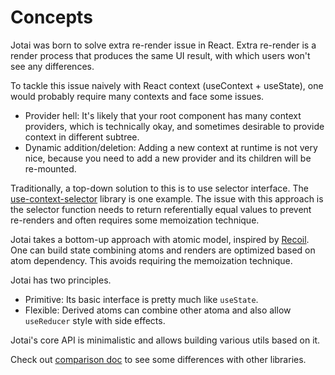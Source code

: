 # Concepts

Jotai was born to solve extra re-render issue in React.
Extra re-render is a render process that produces the same UI result,
with which users won't see any differences.

To tackle this issue naively with React context (useContext + useState),
one would probably require many contexts and face some issues.

- Provider hell: It's likely that your root component has many context providers, which is technically okay, and sometimes desirable to provide context in different subtree.
- Dynamic addition/deletion: Adding a new context at runtime is not very nice, because you need to add a new provider and its children will be re-mounted.

Traditionally, a top-down solution to this is to use selector interface.
The [use-context-selector](https://github.com/dai-shi/use-context-selector) library is one example.
The issue with this approach is the selector function needs to return
referentially equal values to prevent re-renders and often requires some memoization technique.

Jotai takes a bottom-up approach with atomic model, inspired by [Recoil](https://recoiljs.org/).
One can build state combining atoms and renders are optimized based on atom dependency.
This avoids requiring the memoization technique.

Jotai has two principles.

- Primitive: Its basic interface is pretty much like `useState`.
- Flexible: Derived atoms can combine other atoma and also allow `useReducer` style with side effects.

Jotai's core API is minimalistic and allows building various utils based on it.

Check out [comparison doc](./comparison.md) to see some differences with other libraries.
